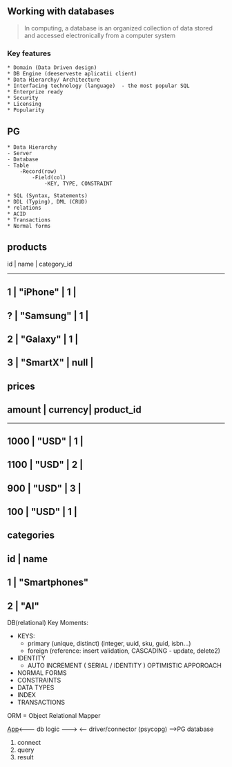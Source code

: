 ## Working with databases

> In computing, a database is an organized collection of data stored and accessed electronically from a computer system

### Key features

    * Domain (Data Driven design)
    * DB Engine (deeserveste aplicatii client)
    * Data Hierarchy/ Architecture
    * Interfacing technology (language)  - the most popular SQL
    * Enterprize ready 
    * Security
    * Licensing
    * Popularity

## PG
    * Data Hierarchy
    - Server
    - Database
    - Table
        -Record(row)
            -Field(col)
                -KEY, TYPE, CONSTRAINT

    * SQL (Syntax, Statements)
    * DDL (Typing), DML (CRUD)
    * relations
    * ACID
    * Transactions
    * Normal forms



products
----------------------------
id | name      | category_id

----------------------------
  1 | "iPhone"  |  1       |
----------------------------
  ? | "Samsung" |  1       |
----------------------------
  2 | "Galaxy"  |  1       |
----------------------------
  3 | "SmartX"  |  null    |
----------------------------


prices
-----------------------------
amount | currency| product_id 
-----------------------------
-----------------------------
  1000 |  "USD"   | 1       |
-----------------------------
  1100 |  "USD"   | 2       |
-----------------------------
  900  |  "USD"   | 3       |
-----------------------------
  100  |  "USD"   | 1       |
-----------------------------

 categories
----------------------
id | name   
----------------------
1  | "Smartphones"
----------------------
2  | "AI"
----------------------









DB(relational) Key Moments:
- KEYS:
    * primary (unique, distinct) (integer, uuid, sku, guid, isbn...)
    * foreign (reference: insert validation, CASCADING - update, delete2)
- IDENTITY
    * AUTO INCREMENT ( SERIAL / IDENTITY )
    OPTIMISTIC APPOROACH  
- NORMAL FORMS
- CONSTRAINTS
- DATA TYPES
- INDEX
- TRANSACTIONS











ORM = Object Relational Mapper

[App](python)<--- db logic ---> <-- driver/connector (psycopg) -->PG database

1. connect
2. query
3. result


